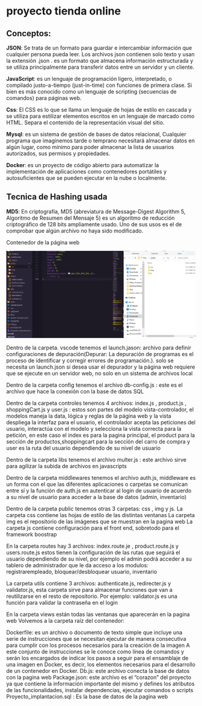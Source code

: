 # proyecto tienda online

## Conceptos:

<p>
<b>JSON</b>: Se trata de un formato para guardar e intercambiar información que cualquier persona pueda leer. Los archivos json contienen solo texto y usan la extensión .json . es un formato que almacena información estructurada y se utiliza principalmente para transferir datos entre un servidor y un cliente.
</p>
<p>
<b>JavaScript</b>: es un lenguaje de programación ligero, interpretado, o compilado justo-a-tiempo (just-in-time) con funciones de primera clase. Si bien es más conocido como un lenguaje de scripting (secuencias de comandos) para páginas web.
</p>
<p>
<b>Css</b>: El CSS es lo que se llama un lenguaje de hojas de estilo en cascada y se utiliza para estilizar elementos escritos en un lenguaje de marcado como HTML. Separa el contenido de la representación visual del sitio.
</p>
<p>
<b>Mysql</b>: es un sistema de gestión de bases de datos relacional, Cualquier programa que imaginemos tarde o temprano necesitará almacenar datos en algún lugar, como mínimo para poder almacenar la lista de usuarios autorizados, sus permisos y propiedades.
</p>
<p>
<b>Docker</b>: es un proyecto de código abierto para automatizar la implementación de aplicaciones como contenedores portátiles y autosuficientes que se pueden ejecutar en la nube o localmente.
</p>

## Tecnica de Hashing usada

<p>
 <b>MD5</b>: En criptografía, MD5 (abreviatura de Message-Digest Algorithm 5, Algoritmo de Resumen del Mensaje 5) es un algoritmo de reducción criptográfico de 128 bits ampliamente usado. Uno de sus usos es el de comprobar que algún archivo no haya sido modificado.
</p>

Contenedor de la página web 

<img src="./assets/image1.png" />


Dentro de la carpeta. vscode tenemos el launch.jason:  archivo para definir configuraciones de depuración(Depurar: La depuración de programas es el proceso de identificar y corregir errores de programación.​). solo se necesita un launch.json  si desea usar el depurador y la página web requiere que se ejecute en un servidor web, no solo en un sistema de archivos local

Dentro de la carpeta config tenemos el archivo db-config.js : este es el archivo que hace la conexión con la base de datos SQL

Dentro de la carpeta controles tenemos  4 archivos: index.js , product.js , shoppingCart.js y user.js : estos son partes del modelo vista-controlador, el modelos maneja la data, lógica y reglas de la página web  y la vista despliega la interfaz para el usuario, el controlador acepta las peticiones del usuario, interactúa con el modelo y selecciona la vista correcta para la petición, en este caso el index es para la pagina principal, el product para la sección de productos,shoppingcart para la sección del carro de compra y user es la ruta del usuario dependiendo de su nivel de usuario

Dentro de la carpeta libs tenemos el archivo multer.js : este archivo sirve para agilizar la subida de archivos en javascripts


Dentro de la carpeta middlewares tenemos el archivo auth.js, middleware es un forma con el que las diferentes aplicaciones o carpetas se comunican entre sí y la función de auth.js en autenticar al login de usuario de acuerdo a su nivel de usuario para acceder a la base de datos (admin, inventario) 


Dentro de la carpeta public tenemos otras 3 carpetas: css , img y js.
La carpeta css contiene las hojas de estilo de las distintas ventanas
La carpeta img es el repositorio de las imágenes que se muestran en la pagina web
La carpeta js contiene configuración para el front end, sobretodo para el framework boostrap

En la carpeta routes hay 3 archivos: index.route.je , product.route.js y users.route.js estos tienen la configuración de las rutas que seguirá el usuario dependiendo de su nivel, por ejemplo el admin podrá acceder a su tablero de administrador que le da acceso a los modulos: registrarempleado, bloquear/desbloquear usuario, inventario

La carpeta utils contiene 3 archivos: authenticate.js, redirecter.js y validator.js, esta carpeta sirve para almacenar funciones que van a reutilizarse en el resto de repositorio.
Por ejemplo: validator.js es una función para validar la contraseña en el login

En la carpeta views están todas las ventanas que aparecerán en la pagina web 
Volvemos a la carpeta raíz del contenedor:

Dockerfile: es un archivo o documento de texto simple que incluye una serie de instrucciones que se necesitan ejecutar de manera consecutiva para cumplir con los procesos necesarios para la creación de la imagen
A este conjunto de instrucciones se le conoce como línea de comandos y serán los encargados de indicar los pasos a seguir para el ensamblaje de una imagen en Docker, es decir, los elementos necesarios para el desarrollo de un contenedor en Docker.
Db.js: este archivo conecta la base de datos con la pagina web 
Package.json: este archivo es el “corazon” del proyecto ya que contiene la información importante del  mismo y defines los atributos de las funcionalidades, instalar dependencias, ejecutar comandos o scripts
Proyecto_implantacion.sql : Es la base de datos de la pagina web
